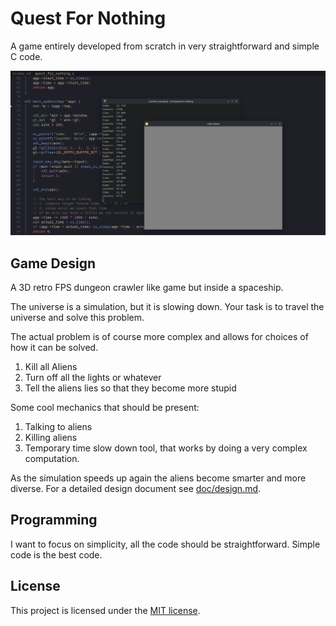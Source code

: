 <!-- Copyright (c) 2023 - Tom Smeets <tom@tsmeets.nl> -->
<!-- README.md - Quick introduction to this project -->
# Quest For Nothing

A game entirely developed from scratch in very straightforward and simple C code.

![](doc/screenshot.png)

## Game Design
A 3D retro FPS dungeon crawler like game but inside a spaceship.

The universe is a simulation, but it is slowing down.
Your task is to travel the universe and solve this problem.

The actual problem is of course more complex and allows for choices of how it can be solved.
1. Kill all Aliens
2. Turn off all the lights or whatever
3. Tell the aliens lies so that they become more stupid

Some cool mechanics that should be present:
1. Talking to aliens
2. Killing aliens
3. Temporary time slow down tool, that works by doing a very complex computation.

As the simulation speeds up again the aliens become smarter and more diverse.
For a detailed design document see [doc/design.md](doc/design.md).

## Programming
I want to focus on simplicity, all the code should be straightforward.
Simple code is the best code.

## License
This project is licensed under the [MIT license](LICENSE.txt).
